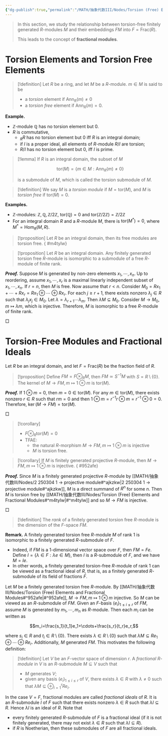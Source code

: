 ```yaml
---
{"dg-publish":true,"permalink":"/MATH/抽象代数III/Nodes/Torsion (Free) Elements and Fractional Modules/","dgPassFrontmatter":true}
---
```



> In this section, we study the relationship between torsion-free finitely generated $R$-modules $M$ and their embeddings $FM$ into $F = \mathrm{Frac}(R)$. 
> 
> This leads to the concept of **fractional modules**.

# Torsion Elements and Torsion Free Elements

> [!definition]
> Let $R$ be a ring, and let $M$ be a $R$-module. $m\in M$ is said to be 
> - a *torsion* element if $\mathrm{Ann}_R(m)\neq 0$
> - a *torsion free* element if $\mathrm{Ann}_R(m)=0$. 


**Example.** 
- $\mathbb{Z}$-module $\mathbb{Q}$ has no torsion element but $0$. 
- $R$ is commutative,
	- ${}_R R$ has no torsion element but $0$ iff $R$ is an integral domain;
	- if $I$ is a proper ideal, all elements of $R$-module $R/I$ are torsion;
	- $R/I$ has no torsion element but $0$, iff $I$ is prime. 


> [!lemma]
> If $R$ is an integral domain, the subset of $M$ 
> 
> $$\mathrm{tor}(M)=\{m\in M:\mathrm{Ann} _R(m)\neq 0\}$$
> 
> is a submodule of $M$, which is called the torsion submodule of $M$. 

> [!definition]
> We say $M$ is a *torsion module* if $M=\mathrm{tor}(M)$, and $M$ is *torsion free* if $\mathrm{tor}(M)=0$. 

**Examples.** 
- $\mathbb{Z}$-modules: $\mathbb{Z},\mathbb{Q},\mathbb{Z}/2\mathbb{Z}$, $\mathrm{tor}(\mathbb{Q})=0$ and $\mathrm{tor}(\mathbb{Z}/2\mathbb{Z})=\mathbb{Z}/2\mathbb{Z}$
- For an integral domain $R$ and a $R$-module $M$, there is $\mathrm{tor}(M^*)=0$, where $M^*=\mathrm{Hom}_R(M,R)$.

> [!proposition]
> Let $R$ be an integral domain, then its free modules are torsion free. 
{ #m4tylw}



> [!proposition]
> Let $R$ be an integral domain. Any finitely generated torsion free $R$-module is isomorphic to a submodule of a free $R$-module of finite rank.

**_Proof._**
Suppose $M$ is generated by non-zero elements $x_1,\cdots,x_n$. Up to reordering, assume $x_1,\cdots,x_r$ is a maximal linearly independent subset of $x_1,\cdots,x_n$. If $r=n$, then $M$ is free. Now assume that $r<n$. Consider $M_0=Rx_1+\cdots+Rx_r=Rx_1\oplus\cdots\oplus Rx_r$. For each $j\geqslant r+1$, there exists nonzero $\lambda_j\in R$ such that $\lambda_jx_j\in M_0$. Let $\lambda=\lambda_{r+1}\cdots\lambda_m$. Then $\lambda M\subseteq M_0$. Consider $M\to M_0,m\mapsto \lambda m$, which is injective. Therefore, $M$ is isomorphic to a free $R$-module of finite rank.
<p align="left">□</p>


# Torsion-Free Modules and Fractional Ideals

Let $R$ be an integral domain, and let $F=\mathrm{Frac}(R)$ be the fraction field of $R$. 

> [!proposition]
> Define $FM=F\otimes_R M$, then $FM\simeq S^{-1}M$ with $S=R\setminus\{0\}$. The kernel of $M\to FM,m\mapsto 1\otimes m$ is $\mathrm{tor}(M)$. 

**_Proof._**
If $1\otimes m=0$, then $m=0\in \mathrm{tor}(M)$. For any $m\in \mathrm{tor}(M)$, there exists nonzero $r\in R$ such that $rm=0$ and then $1\otimes m=r^{-1}r\otimes m=r^{-1}\otimes 0=0$. Therefore, $\ker(M\to FM)=\mathrm{tor}(M)$. 
<p align="left">□</p>


> [!corollary]
> - $F\otimes_R \mathrm{tor}(M)=0$
> - TFAE:
>     - the natural $R$-morphism $M\to FM,m\mapsto 1\otimes m$ is injective
>     - $M$ is torsion free.

> [!corollary]
> If $M$ is finitely generated projective $R$-module, then $M\to FM,m\mapsto 1\otimes m$ is injective.
{ #952afe}


**_Proof._**
Since $M$ is a finitely generated projective $R$-module by [[MATH/抽象代数III/Nodes/2 250304 1 -> projective module#^ajkzkw\|2 250304 1 -> projective module#^ajkzkw]], $M$ is a direct summand of $R^n$ for some $n$. Then $M$ is torsion free by [[MATH/抽象代数III/Nodes/Torsion (Free) Elements and Fractional Modules#^m4tylw\|#^m4tylw]] and so $M\to FM$ is injective. 
<p align="left">□</p>


> [!definition]
> The *rank* of a finitely generated torsion free $R$-module is the dimension of the $F$-space $FM$. 

**Remark.** A finitely generated torsion free $R$-module $M$ of rank $1$ is isomorphic to a finitely generated $R$-submodule of $F$. 
- Indeed, if $FM$ is a $1$-dimensional vector space over $F$, then $FM=Fe$. Define $I=\{\lambda\in F:\lambda e\in M\}$, then $I$ is a $R$-submodule of $F$, and we have $M=Ie$. 
- In other words, a finitely generated torsion-free $R$-module of rank $1$ can be viewed as a fractional ideal of $R$, that is, as a finitely generated $R$-submodule of its field of fractions $F$.

Let $M$ be a finitely generated torsion free $R$-module. By [[MATH/抽象代数III/Nodes/Torsion (Free) Elements and Fractional Modules#^952afe\|#^952afe]], $M\to FM,m\mapsto 1\otimes m$ injective. So $M$ can be viewed as an $R$-submodule of $FM$. Given an $F$-basis $(e_i)_{1\leqslant i\leqslant r}$ of $FM$, assume $M$ is generated by $m_1,\cdots,m_n$ as $R$-module. Then each $m_i$ can be written as

$$m_i=\frac{s_1}{t_1}e_1+\cdots+\frac{s_r}{t_r}e_r,$$

where $s_i\in R$ and $t_i\in R\setminus \{0\}$. There exists $\lambda\in R\setminus\{0\}$ such that $\lambda M\subseteq Re_1\oplus\cdots\oplus R e_r$. Additionally, $M$ generated $FM$. This motivates the following definition:

> [!definition]
> Let $V$ be an $F$-vector space of dimension $r$. A *fractional $R$-module* in $V$ is an $R$-submodule $M\subseteq V$ such that
> - $M$ generates $V$;
> - given any basis $(e_i)_{1\leqslant i\leqslant r}$ of $V$, there exists $\lambda\in R$ with $\lambda\neq 0$ such that $\lambda M\subseteq \oplus_{i=1}^r Re_i$. 

In the case $V=F$, fractional modules are called *fractional ideals* of $R$. It is an $R$-submodule $I$ of $F$ such that there exists nonzero $\lambda\in R$ such that $\lambda I\subseteq R$. Hence $\lambda I$ is an ideal of $R$. Note that
- every finitely generated $R$-submodule of $F$ is a fractional ideal (if it is not finitely generated, there may not exist $\lambda \in R$ such that $\lambda I\subseteq R$). 
- if $R$ is Noetherian, then these submodules of $F$ are all fractional ideals. 

